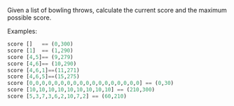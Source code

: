 
Given a list of bowling throws, calculate the current score and the maximum possible score.

Examples:

```haskell
score []   == (0,300)
score [1]  == (1,290) 
score [4,5]== (9,279)
score [4,6]== (10,290)
score [4,6,1]==(11,271)
score [4,6,5]==(15,275)
score [0,0,0,0,0,0,0,0,0,0,0,0,0,0,0,0,0,0] == (0,30)
score [10,10,10,10,10,10,10,10,10] == (210,300)
score [5,3,7,3,6,2,10,7,2] == (60,210)
```



